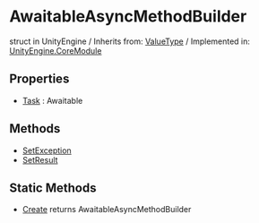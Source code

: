 # AwaitableAsyncMethodBuilder
struct in UnityEngine
 / Inherits from: <a href="https://docs.unity3d.com/6000.0/Documentation/ScriptReference/ValueType.html">ValueType</a> / Implemented in: <a href="https://docs.unity3d.com/6000.0/Documentation/ScriptReference/UnityEngine.CoreModule.html">UnityEngine.CoreModule</a>
## Properties
- <a href="https://docs.unity3d.com/6000.0/Documentation/ScriptReference/AwaitableAsyncMethodBuilder-Task.html">Task</a> : Awaitable
## Methods
- <a href="https://docs.unity3d.com/6000.0/Documentation/ScriptReference/AwaitableAsyncMethodBuilder.SetException.html">SetException</a>
- <a href="https://docs.unity3d.com/6000.0/Documentation/ScriptReference/AwaitableAsyncMethodBuilder.SetResult.html">SetResult</a>
## Static Methods
- <a href="https://docs.unity3d.com/6000.0/Documentation/ScriptReference/AwaitableAsyncMethodBuilder.Create.html">Create</a> returns AwaitableAsyncMethodBuilder
